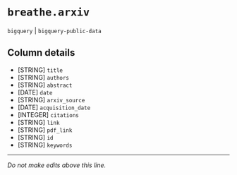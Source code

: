 # `breathe.arxiv`
`bigquery` | `bigquery-public-data`

## Column details
* [STRING]    `title`
* [STRING]    `authors`
* [STRING]    `abstract`
* [DATE]      `date`
* [STRING]    `arxiv_source`
* [DATE]      `acquisition_date`
* [INTEGER]   `citations`
* [STRING]    `link`
* [STRING]    `pdf_link`
* [STRING]    `id`
* [STRING]    `keywords`

-------------------------------------------------------------------------------
*Do not make edits above this line.*
